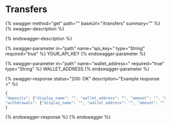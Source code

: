 # Transfers

{% swagger method="get" path="" baseUrl="/transfers" summary="" %}
{% swagger-description %}

{% endswagger-description %}

{% swagger-parameter in="path" name="api_key=" type="String" required="true" %}
YOUR_API_KEY
{% endswagger-parameter %}

{% swagger-parameter in="path" name="wallet_address=" required="true" type="String" %}
WALLET_ADDRESS
{% endswagger-parameter %}

{% swagger-response status="200: OK" description="Example response >" %}
```javascript
{
"deposits": {"display_name": "", "wallet_address": "", "amount": "", "amount_fiat_worth": "", "date": "", "time": "", "days_since": "", "fee": "", "fee_fiat_worth"}, 
"withdrawals": {"display_name": "", "wallet_address": "", "amount": "", "amount_fiat_worth": "", "date": "", "time": "", "days_since": "", "fee": "", "fee_fiat_worth"}
}
```
{% endswagger-response %}
{% endswagger %}
